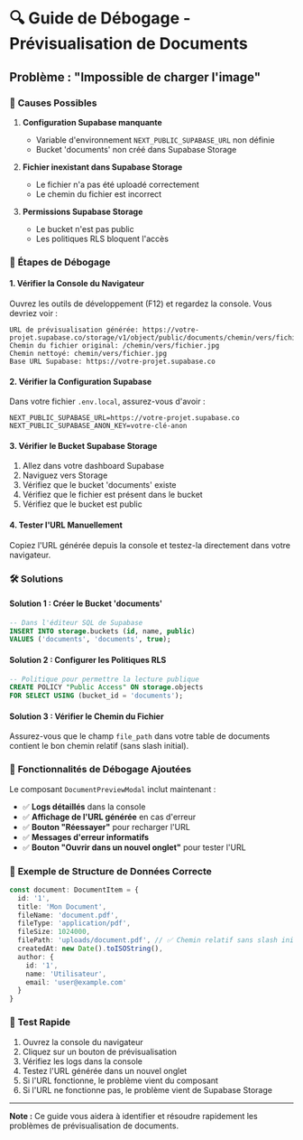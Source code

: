 # 🔍 Guide de Débogage - Prévisualisation de Documents

## Problème : "Impossible de charger l'image"

### 🎯 **Causes Possibles**

1. **Configuration Supabase manquante**
   - Variable d'environnement `NEXT_PUBLIC_SUPABASE_URL` non définie
   - Bucket 'documents' non créé dans Supabase Storage

2. **Fichier inexistant dans Supabase Storage**
   - Le fichier n'a pas été uploadé correctement
   - Le chemin du fichier est incorrect

3. **Permissions Supabase Storage**
   - Le bucket n'est pas public
   - Les politiques RLS bloquent l'accès

### 🔧 **Étapes de Débogage**

#### 1. Vérifier la Console du Navigateur
Ouvrez les outils de développement (F12) et regardez la console. Vous devriez voir :
```
URL de prévisualisation générée: https://votre-projet.supabase.co/storage/v1/object/public/documents/chemin/vers/fichier.jpg
Chemin du fichier original: /chemin/vers/fichier.jpg
Chemin nettoyé: chemin/vers/fichier.jpg
Base URL Supabase: https://votre-projet.supabase.co
```

#### 2. Vérifier la Configuration Supabase
Dans votre fichier `.env.local`, assurez-vous d'avoir :
```env
NEXT_PUBLIC_SUPABASE_URL=https://votre-projet.supabase.co
NEXT_PUBLIC_SUPABASE_ANON_KEY=votre-clé-anon
```

#### 3. Vérifier le Bucket Supabase Storage
1. Allez dans votre dashboard Supabase
2. Naviguez vers Storage
3. Vérifiez que le bucket 'documents' existe
4. Vérifiez que le fichier est présent dans le bucket
5. Vérifiez que le bucket est public

#### 4. Tester l'URL Manuellement
Copiez l'URL générée depuis la console et testez-la directement dans votre navigateur.

### 🛠️ **Solutions**

#### Solution 1 : Créer le Bucket 'documents'
```sql
-- Dans l'éditeur SQL de Supabase
INSERT INTO storage.buckets (id, name, public) 
VALUES ('documents', 'documents', true);
```

#### Solution 2 : Configurer les Politiques RLS
```sql
-- Politique pour permettre la lecture publique
CREATE POLICY "Public Access" ON storage.objects
FOR SELECT USING (bucket_id = 'documents');
```

#### Solution 3 : Vérifier le Chemin du Fichier
Assurez-vous que le champ `file_path` dans votre table de documents contient le bon chemin relatif (sans slash initial).

### 🎨 **Fonctionnalités de Débogage Ajoutées**

Le composant `DocumentPreviewModal` inclut maintenant :

- ✅ **Logs détaillés** dans la console
- ✅ **Affichage de l'URL générée** en cas d'erreur
- ✅ **Bouton "Réessayer"** pour recharger l'URL
- ✅ **Messages d'erreur informatifs**
- ✅ **Bouton "Ouvrir dans un nouvel onglet"** pour tester l'URL

### 📝 **Exemple de Structure de Données Correcte**

```typescript
const document: DocumentItem = {
  id: '1',
  title: 'Mon Document',
  fileName: 'document.pdf',
  fileType: 'application/pdf',
  fileSize: 1024000,
  filePath: 'uploads/document.pdf', // ✅ Chemin relatif sans slash initial
  createdAt: new Date().toISOString(),
  author: {
    id: '1',
    name: 'Utilisateur',
    email: 'user@example.com'
  }
}
```

### 🚀 **Test Rapide**

1. Ouvrez la console du navigateur
2. Cliquez sur un bouton de prévisualisation
3. Vérifiez les logs dans la console
4. Testez l'URL générée dans un nouvel onglet
5. Si l'URL fonctionne, le problème vient du composant
6. Si l'URL ne fonctionne pas, le problème vient de Supabase Storage

---

**Note :** Ce guide vous aidera à identifier et résoudre rapidement les problèmes de prévisualisation de documents.
